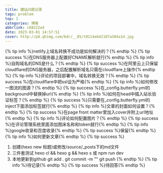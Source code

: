 ```yaml
---
title: 建站问题记录
tags: problem
top: 1
categories: 博客
abbrlink: c68222a4
date: 2023-03-01 14:57:51
cover: http://p8.qhimg.com/bdr/__85/t0114eb42107a304a1d.jpg
---
```

{% tip info %}netlify上域名转换不成功是如何解决的？{% endtip %}
{% tip success %}在DNS服务器上配置好CNAME解析就行{% endtip %}
{% tip info %}自购域名的DNS是什么？{% endtip %}
{% tip success %}在阿里云上只保留cloudflare的DNS服务器，之后配置解析域名只需在cloudflare上操作{% endtip %}
{% tip info %}评论的项目部署中，域名转换无效？{% endtip %}
{% tip success %}在cloudflare中把ssl设为严格{% endtip %}
{% tip info %}如何修改一图流的图源？{% endtip %}
{% tip success %}在_config.butterfly.yml的background中替换掉url{% endtip %}
{% tip info %}如何在head中插入站长验证标签？{% endtip %}
{% tip success %}只需要在_config.butterfly.yml的inject下面添加标签就行{% endtip %}
{% tip info %}文章的封面如何设置？{% endtip %}
{% tip success %}在page front matter里加入cover并附上url地址{% endtip %}
{% tip info %}评论如何配置图片？{% endtip %}
{% tip success %}在评论管理系统里面添加图床名称和token就行{% endtip %}
{% tip info %}google收录和百度收录{% endtip %}
{% tip success %}保留{% endtip %}
{% tip info %}如何更新文章{% endtip %}
{% tip success %}
1. 创建(hexo new 标题)或修改/source/_posts下的md文件 
2. 三件套测试 hexo cl && hexo g && hexo s 或 npm run dev 
3. 本地更新到github git add . git commit -m "" git push
{% endtip %}
{% tip info %}待记录{% endtip %}
{% tip success %}待回答{% endtip %}
